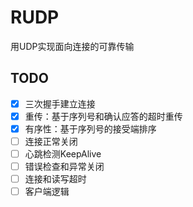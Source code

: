 # RUDP

用UDP实现面向连接的可靠传输

## TODO
+ [x] 三次握手建立连接
+ [x] 重传：基于序列号和确认应答的超时重传
+ [x] 有序性：基于序列号的接受端排序
+ [ ] 连接正常关闭
+ [ ] 心跳检测KeepAlive
+ [ ] 错误检查和异常关闭
+ [ ] 连接和读写超时
+ [ ] 客户端逻辑
